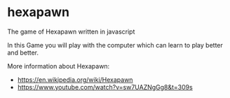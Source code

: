 # hexapawn
The game of Hexapawn written in javascript

In this Game you will play with the computer which can learn to play better and better.

More information about Hexapawn: 
- https://en.wikipedia.org/wiki/Hexapawn
- https://www.youtube.com/watch?v=sw7UAZNgGg8&t=309s
